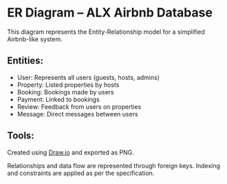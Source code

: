 # ER Diagram – ALX Airbnb Database

This diagram represents the Entity-Relationship model for a simplified Airbnb-like system.

## Entities:
- User: Represents all users (guests, hosts, admins)
- Property: Listed properties by hosts
- Booking: Bookings made by users
- Payment: Linked to bookings
- Review: Feedback from users on properties
- Message: Direct messages between users

## Tools:
Created using [Draw.io](https://draw.io) and exported as PNG.

Relationships and data flow are represented through foreign keys. Indexing and constraints are applied as per the specification.
